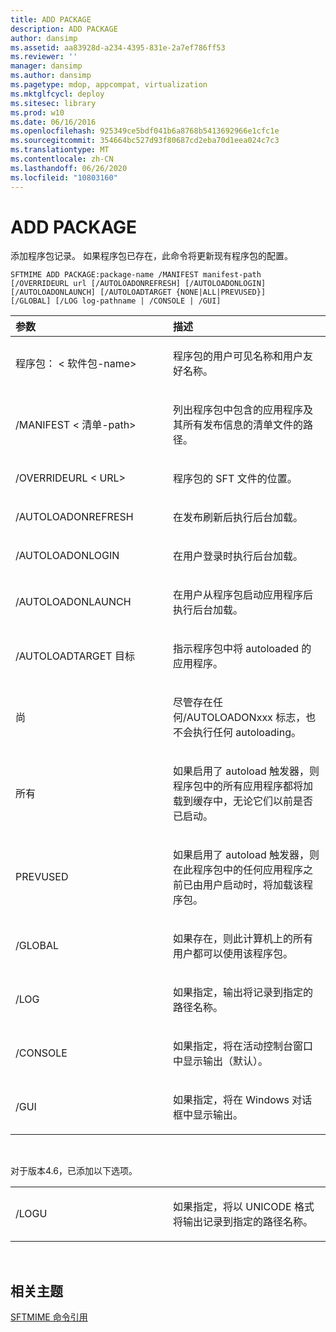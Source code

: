 ```yaml
---
title: ADD PACKAGE
description: ADD PACKAGE
author: dansimp
ms.assetid: aa83928d-a234-4395-831e-2a7ef786ff53
ms.reviewer: ''
manager: dansimp
ms.author: dansimp
ms.pagetype: mdop, appcompat, virtualization
ms.mktglfcycl: deploy
ms.sitesec: library
ms.prod: w10
ms.date: 06/16/2016
ms.openlocfilehash: 925349ce5bdf041b6a8768b5413692966e1cfc1e
ms.sourcegitcommit: 354664bc527d93f80687cd2eba70d1eea024c7c3
ms.translationtype: MT
ms.contentlocale: zh-CN
ms.lasthandoff: 06/26/2020
ms.locfileid: "10803160"
---
```

# ADD PACKAGE


添加程序包记录。 如果程序包已存在，此命令将更新现有程序包的配置。

`SFTMIME ADD PACKAGE:package-name /MANIFEST manifest-path                 [/OVERRIDEURL url [/AUTOLOADONREFRESH] [/AUTOLOADONLOGIN]                 [/AUTOLOADONLAUNCH] [/AUTOLOADTARGET {NONE|ALL|PREVUSED}]                 [/GLOBAL] [/LOG log-pathname | /CONSOLE | /GUI]`

<table>
<colgroup>
<col width="50%" />
<col width="50%" />
</colgroup>
<thead>
<tr class="header">
<th align="left">参数</th>
<th align="left">描述</th>
</tr>
</thead>
<tbody>
<tr class="odd">
<td align="left"><p>程序包： &lt; 软件包-name&gt;</p></td>
<td align="left"><p>程序包的用户可见名称和用户友好名称。</p></td>
</tr>
<tr class="even">
<td align="left"><p>/MANIFEST &lt; 清单-path&gt;</p></td>
<td align="left"><p>列出程序包中包含的应用程序及其所有发布信息的清单文件的路径。</p></td>
</tr>
<tr class="odd">
<td align="left"><p>/OVERRIDEURL &lt; URL&gt;</p></td>
<td align="left"><p>程序包的 SFT 文件的位置。</p></td>
</tr>
<tr class="even">
<td align="left"><p>/AUTOLOADONREFRESH</p></td>
<td align="left"><p>在发布刷新后执行后台加载。</p></td>
</tr>
<tr class="odd">
<td align="left"><p>/AUTOLOADONLOGIN</p></td>
<td align="left"><p>在用户登录时执行后台加载。</p></td>
</tr>
<tr class="even">
<td align="left"><p>/AUTOLOADONLAUNCH</p></td>
<td align="left"><p>在用户从程序包启动应用程序后执行后台加载。</p></td>
</tr>
<tr class="odd">
<td align="left"><p>/AUTOLOADTARGET 目标</p></td>
<td align="left"><p>指示程序包中将 autoloaded 的应用程序。</p></td>
</tr>
<tr class="even">
<td align="left"><p>尚</p></td>
<td align="left"><p>尽管存在任何/AUTOLOADONxxx 标志，也不会执行任何 autoloading。</p></td>
</tr>
<tr class="odd">
<td align="left"><p>所有</p></td>
<td align="left"><p>如果启用了 autoload 触发器，则程序包中的所有应用程序都将加载到缓存中，无论它们以前是否已启动。</p></td>
</tr>
<tr class="even">
<td align="left"><p>PREVUSED</p></td>
<td align="left"><p>如果启用了 autoload 触发器，则在此程序包中的任何应用程序之前已由用户启动时，将加载该程序包。</p></td>
</tr>
<tr class="odd">
<td align="left"><p>/GLOBAL</p></td>
<td align="left"><p>如果存在，则此计算机上的所有用户都可以使用该程序包。</p></td>
</tr>
<tr class="even">
<td align="left"><p>/LOG</p></td>
<td align="left"><p>如果指定，输出将记录到指定的路径名称。</p></td>
</tr>
<tr class="odd">
<td align="left"><p>/CONSOLE</p></td>
<td align="left"><p>如果指定，将在活动控制台窗口中显示输出（默认）。</p></td>
</tr>
<tr class="even">
<td align="left"><p>/GUI</p></td>
<td align="left"><p>如果指定，将在 Windows 对话框中显示输出。</p></td>
</tr>
</tbody>
</table>

 

对于版本4.6，已添加以下选项。

<table>
<colgroup>
<col width="50%" />
<col width="50%" />
</colgroup>
<tbody>
<tr class="odd">
<td align="left"><p>/LOGU</p></td>
<td align="left"><p>如果指定，将以 UNICODE 格式将输出记录到指定的路径名称。</p></td>
</tr>
</tbody>
</table>

 

## 相关主题


[SFTMIME 命令引用](sftmime--command-reference.md)

 

 





